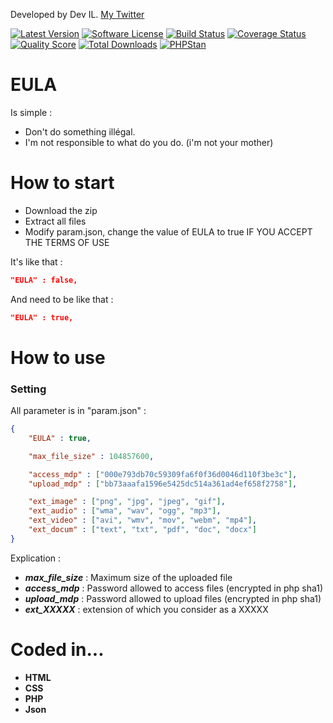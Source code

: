 Developed by Dev IL. [My Twitter](https://twitter.com/DevIl00110000)

[![Latest Version](http://img.shields.io/packagist/v/DevIl00110000/easyCloud.svg?style=flat-square)](https://github.com/thephpDevIl00110000/easyCloud/releases)
[![Software License](https://img.shields.io/badge/license-MIT-brightgreen.svg?style=flat-square)](LICENSE.md)
[![Build Status](https://img.shields.io/travis/thephpDevIl00110000/easyCloud/master.svg?style=flat-square)](https://travis-ci.org/thephpDevIl00110000/easyCloud)
[![Coverage Status](https://img.shields.io/scrutinizer/coverage/g/thephpDevIl00110000/easyCloud.svg?style=flat-square)](https://scrutinizer-ci.com/g/thephpDevIl00110000/easyCloud/code-structure)
[![Quality Score](https://img.shields.io/scrutinizer/g/thephpDevIl00110000/easyCloud.svg?style=flat-square)](https://scrutinizer-ci.com/g/thephpDevIl00110000/easyCloud)
[![Total Downloads](https://img.shields.io/packagist/dt/DevIl00110000/easyCloud.svg?style=flat-square)](https://packagist.org/packages/DevIl00110000/easyCloud)
[![PHPStan](https://img.shields.io/badge/PHPStan-enabled-brightgreen.svg?style=flat-square)](https://github.com/DevIl00110000/DevIl00110000)

# EULA
Is simple : 
* Don't do something illégal.
* I'm not responsible to what do you do. (i'm not your mother)

# How to start

* Download the zip
* Extract all files
* Modify param.json, change the value of EULA to true IF YOU ACCEPT THE TERMS OF USE

It's like that : 
``` json
"EULA" : false,
```
And need to be like that : 
``` json
"EULA" : true,
```

# How to use
### Setting
All parameter is in "param.json" :
``` json
{
	"EULA" : true,

	"max_file_size" : 104857600,

	"access_mdp" : ["000e793db70c59309fa6f0f36d0046d110f3be3c"],
	"upload_mdp" : ["bb73aaafa1596e5425dc514a361ad4ef658f2758"],

	"ext_image" : ["png", "jpg", "jpeg", "gif"],
	"ext_audio" : ["wma", "wav", "ogg", "mp3"],
	"ext_video" : ["avi", "wmv", "mov", "webm", "mp4"],
	"ext_docum" : ["text", "txt", "pdf", "doc", "docx"]
}
```
Explication :
* ***max_file_size*** : Maximum size of the uploaded file
* ***access_mdp*** : Password allowed to access files (encrypted in php sha1)
* ***upload_mdp*** : Password allowed to upload files (encrypted in php sha1)
* ***ext_XXXXX*** : extension of which you consider as a XXXXX

# Coded in...
* **HTML**
* **CSS**
* **PHP**
* **Json**
